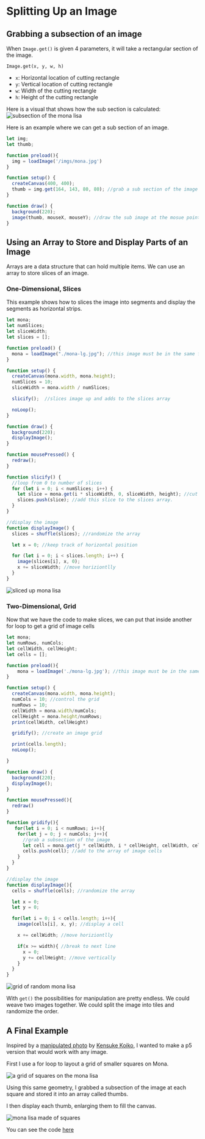 # Splitting Up an Image 

## Grabbing a subsection of an image
When `Image.get()` is given 4 parameters, it will take a rectangular section of the image.

`Image.get(x, y, w, h)`
- `x`: Horizontal location of cutting rectangle
- `y`: Vertical location of cutting rectangle
- `w`: Width of the cutting rectangle
- `h`: Height of the cutting rectangle

Here is a visual that shows how the sub section is calculated:
![subsection of the mona lisa](./imgs/get.png)

Here is an example where we can get a sub section of an image.
```javascript
let img;
let thumb;

function preload(){
  img = loadImage('/imgs/mona.jpg')
}

function setup() {
  createCanvas(400, 400);
  thumb = img.get(164, 143, 80, 80); //grab a sub section of the image
}

function draw() {
  background(220);
  image(thumb, mouseX, mouseY); //draw the sub image at the mosue pointer
}
```

## Using an Array to Store and Display Parts of an Image
Arrays are a data structure that can hold multiple items. We can use an array to store slices of an image. 

### One-Dimensional, Slices
This example shows how to slices the image into segments and display the segments as horizontal strips.
```javascript
let mona;
let numSlices;
let sliceWidth;
let slices = [];

function preload() {
  mona = loadImage("./mona-lg.jpg"); //this image must be in the same folder as the sketch code
}

function setup() {
  createCanvas(mona.width, mona.height);
  numSlices = 10;
  sliceWidth = mona.width / numSlices;

  slicify();  //slices image up and adds to the slices array

  noLoop();
}

function draw() {
  background(220);
  displayImage();
}

function mousePressed() {
  redraw();
}

function slicify() {
  //loop from 0 to number of slices
  for (let i = 0; i < numSlices; i++) {
    let slice = mona.get(i * sliceWidth, 0, sliceWidth, height); //cut out part of t eimage
    slices.push(slice); //add this slice to the slices array.
  }
}

//display the image
function displayImage() {
  slices = shuffle(slices); //randomize the array

  let x = 0; //keep track of horizontal position

  for (let i = 0; i < slices.length; i++) {
    image(slices[i], x, 0);
    x += sliceWidth; //move horiziontlly
  }
}
```
![sliced up mona lisa](./imgs/slice.png) 

### Two-Dimensional, Grid
Now that we have the code to make slices, we can put that inside another for loop to get a grid of image cells

```javascript
let mona;
let numRows, numCols;
let cellWidth, cellHeight;
let cells = [];

function preload(){
    mona = loadImage('./mona-lg.jpg'); //this image must be in the same folder as the sketch code
}

function setup() {
  createCanvas(mona.width, mona.height);
  numCols = 10; //control the grid
  numRows = 10;
  cellWidth = mona.width/numCols;
  cellHeight = mona.height/numRows;
  print(cellWidth, cellHeight)

  gridify(); //create an image grid

  print(cells.length);
  noLoop(); 

}

function draw() {
  background(220);
  displayImage();
}

function mousePressed(){
  redraw()
}

function gridify(){
   for(let i = 0; i < numRows; i++){
    for(let j = 0; j < numCols; j++){
      //grab a subsection of the image
      let cell = mona.get(j * cellWidth, i * cellHeight, cellWidth, cellHeight);
      cells.push(cell); //add to the array of image cells
    }
  }
}

//display the image
function displayImage(){
  cells = shuffle(cells); //randomize the array

  let x = 0;
  let y = 0;

  for(let i = 0; i < cells.length; i++){
    image(cells[i], x, y); //display a cell

    x += cellWidth; //move horiziontlly

    if(x >= width){ //break to next line
      x = 0;
      y += cellHeight; //move vertically
    }
  }
}
```
![grid of random mona lisa](./imgs/grid.png) 

With `get()` the possibilities for manipulation are pretty endless. We could weave two images together. We could split the image into tiles and randomize the order.

## A Final Example
Inspired by a [manipulated photo](https://www.instagram.com/p/Cw-nYXYIEny/?img_index=4) by [Kensuke Koiko](https://www.kensukekoike.com/), I wanted to make a p5 version that would work with any image.

First I use a for loop to layout a grid of smaller squares on Mona.

![a grid of squares on the mona lisa](./imgs/bitmona-1.jpg)

Using this same geometry, I grabbed a subsection of the image at each square and stored it into an array called thumbs.

I then display each thumb, enlarging them to fill the canvas.

![mona lisa made of squares](./imgs/bitmona-2.jpg)

You can see the code [here](https://github.com/awdriggs/codedImages/blob/main/bitmona/sketch.js)
